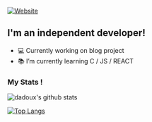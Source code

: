[![Website](https://img.shields.io/website?color=blueviolet&down_color=RED&down_message=DADOUX.FR&label=VISIT%20MY%20WEBSITE&logo=Tor%20Project&iconColor=GREEN&style=for-the-badge&up_color=GREEN&up_message=DADOUX.OVH&url=https%3A%2F%2Fdadoux.ovh)](https://dadoux.ovh)

## I'm an independent developer!

- 💻 Currently working on blog project
- 📚 I’m currently learning C / JS / REACT

### My Stats !

![dadoux's github stats](https://github-readme-stats.vercel.app/api?username=dadoux01&show_icons=true&theme=vue)

[![Top Langs](https://github-readme-stats.vercel.app/api/top-langs/?username=dadoux01&layout=compact&theme=vue)](https://github.com/dadoux01)

<br>

[website]: https://dadoux.fr/

